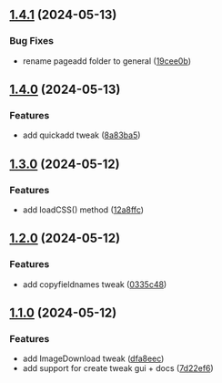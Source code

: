 ## [1.4.1](https://github.com/baumrock/RockAdminTweaks/compare/v1.4.0...v1.4.1) (2024-05-13)


### Bug Fixes

* rename pageadd folder to general ([19cee0b](https://github.com/baumrock/RockAdminTweaks/commit/19cee0b1c4ed3a3dd887ab9e5d57d8dc47d957fb))

## [1.4.0](https://github.com/baumrock/RockAdminTweaks/compare/v1.3.0...v1.4.0) (2024-05-13)


### Features

* add quickadd tweak ([8a83ba5](https://github.com/baumrock/RockAdminTweaks/commit/8a83ba51c270dd29a48d159be58bfb9e76848973))

## [1.3.0](https://github.com/baumrock/RockAdminTweaks/compare/v1.2.0...v1.3.0) (2024-05-12)


### Features

* add loadCSS() method ([12a8ffc](https://github.com/baumrock/RockAdminTweaks/commit/12a8ffcdc1b421091584adf5f5358815a5a0b4b8))

## [1.2.0](https://github.com/baumrock/RockAdminTweaks/compare/v1.1.0...v1.2.0) (2024-05-12)


### Features

* add copyfieldnames tweak ([0335c48](https://github.com/baumrock/RockAdminTweaks/commit/0335c4816c3b6e0f272db3010bc801218d5e1117))

## [1.1.0](https://github.com/baumrock/RockAdminTweaks/compare/v1.0.0...v1.1.0) (2024-05-12)


### Features

* add ImageDownload tweak ([dfa8eec](https://github.com/baumrock/RockAdminTweaks/commit/dfa8eec17831db971177c13ebe22d0199bb7c08e))
* add support for create tweak gui + docs ([7d22ef6](https://github.com/baumrock/RockAdminTweaks/commit/7d22ef6d6f0c8e60d8d04cc5deef94a800e4624d))

